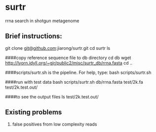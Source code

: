 surtr
=====

rrna search in shotgun metagenome

Brief instructions:
---------------------
git clone git@github.com:jiarong/surtr.git
cd surtr
ls

####copy reference sequence file to db directory
cd db
wget http://lyorn.idyll.org/~gjr/public2/misc/surtr_db/rrna.fasta
cd ..

####scripts/surtr.sh is the pipeline. For help, type:
bash scripts/surtr.sh

####run with test data
bash scripts/surtr.sh db/rrna.fasta test/2k.fa test/2k.test.out/

####to see the output files
ls test/2k.test.out/

Existing problems
-----------------
1) false positives from low complexity reads

